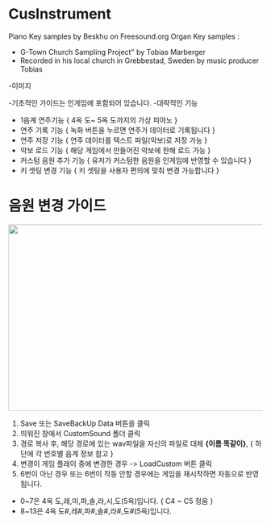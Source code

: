 # CusInstrument
 
Piano Key samples by Beskhu on Freesound.org 
Organ Key samples :
- G-Town Church Sampling Project" by Tobias Marberger
- Recorded in his local church in Grebbestad, Sweden by music producer Tobias

-이미지

-기초적인 가이드는 인게임에 포함되어 있습니다.
-대략적인 기능
- 1음계 연주기능 { 4옥 도~ 5옥 도까지의 가상 피아노 }
- 연주 기록 기능 { 녹화 버튼을 누르면 연주가 데이터로 기록됩니다 }
- 연주 저장 기능 { 연주 데이터를 텍스트 파일(악보)로 저장 가능 }
- 악보 로드 기능 { 해당 게임에서 만들어진 악보에 한해 로드 가능 }
- 커스텀 음원 추가 기능 { 유저가 커스텀한 음원을 인게임에 반영할 수 있습니다 }
- 키 셋팅 변경 기능 { 키 셋팅을 사용자 편의에 맞춰 변경 가능합니다 }

# 음원 변경 가이드
<img src="https://user-images.githubusercontent.com/66342017/218858153-01fdfe58-f578-49e7-9506-ae3c634d3d16.JPG"  width="700" height="370">

1. Save 또는 SaveBackUp Data 버튼을 클릭
2. 띄워진 창에서 CustomSound 폴더 클릭
3. 경로 복사 후, 해당 경로에 있는 wav파일을 자신의 파일로 대체 __{이름 똑같이}__, { 하단에 각 번호별 음계 정보 참고 }
4. 변경이 게임 플레이 중에 변경한 경우 -> LoadCustom 버튼 클릭
5. 6번이 아닌 경우 또는 6번이 작동 안할 경우에는 게임을 재시작하면 자동으로 반영됩니다.

- 0~7은 4옥 도,레,미,파,솔,라,시,도(5옥)입니다. { C4 ~ C5 정음 }
- 8~13은 4옥 도#,레#,파#,솔#,라#,도#(5옥)입니다.
